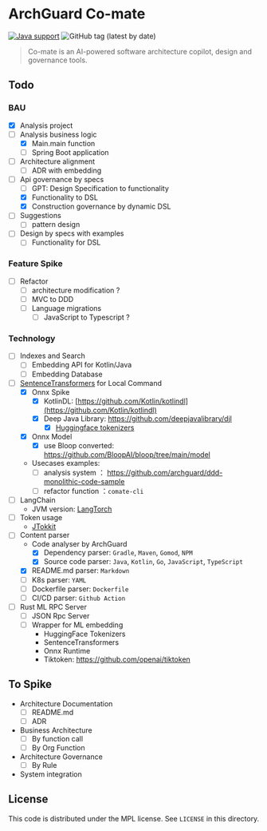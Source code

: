 # ArchGuard Co-mate

[![Java support](https://img.shields.io/badge/Java-11+-green?logo=java&logoColor=white)](https://openjdk.java.net/)
![GitHub tag (latest by date)](https://img.shields.io/github/v/tag/archguard/co-mate)

> Co-mate is an AI-powered software architecture copilot, design and governance tools.

## Todo

### BAU

- [x] Analysis project
- [ ] Analysis business logic
    - [x] Main.main function
    - [ ] Spring Boot application
- [ ] Architecture alignment
    - [ ] ADR with embedding
- [ ] Api governance by specs
    - [ ] GPT: Design Specification to functionality
    - [x] Functionality to DSL
    - [x] Construction governance by dynamic DSL
- [ ] Suggestions
    - [ ] pattern design
- [ ] Design by specs with examples
    - [ ] Functionality for DSL

### Feature Spike

- [ ] Refactor
    - [ ] architecture modification ?
    - [ ] MVC to DDD
    - [ ] Language migrations
        - [ ] JavaScript to Typescript ?

### Technology

- [ ] Indexes and Search
    - [ ] Embedding API for Kotlin/Java
    - [ ] Embedding Database
- [ ] [SentenceTransformers](https://huggingface.co/sentence-transformers) for Local Command
    - [x] Onnx Spike
        - [x] KotlinDL: [https://github.com/Kotlin/kotlindl](https://github.com/Kotlin/kotlindl)
        - [x] Deep Java Library: https://github.com/deepjavalibrary/djl
            - [x] [Huggingface tokenizers](https://github.com/deepjavalibrary/djl/tree/master/extensions/tokenizers)
    - [x] Onnx Model
        - [x] use Bloop converted: https://github.com/BloopAI/bloop/tree/main/model
    - Usecases examples:
        - [ ] analysis system ： https://github.com/archguard/ddd-monolithic-code-sample
        - [ ] refactor function ：`comate-cli`
- [ ] LangChain
    - JVM version: [LangTorch](https://github.com/Knowly-ai/langtorch)
- [ ] Token usage
    - [JTokkit](https://github.com/knuddelsgmbh/jtokkit)
- [ ] Content parser
    - Code analyser by ArchGuard
        - [x] Dependency parser: `Gradle`, `Maven`, `Gomod`, `NPM`
        - [x] Source code parser: `Java`, `Kotlin`, `Go`, `JavaScript`, `TypeScript`
    - [x] README.md parser: `Markdown`
    - [ ] K8s parser: `YAML`
    - [ ] Dockerfile parser: `Dockerfile`
    - [ ] CI/CD parser: `Github Action`
- [ ] Rust ML RPC Server
    - [ ] JSON Rpc Server
    - [ ] Wrapper for ML embedding
        - HuggingFace Tokenizers
        - SentenceTransformers
        - Onnx Runtime
        - Tiktoken: https://github.com/openai/tiktoken

## To Spike

- Architecture Documentation
    - [ ] README.md
    - [ ] ADR
- Business Architecture
    - [ ] By function call
    - [ ] By Org Function
- Architecture Governance
    - [ ] By Rule
- System integration

License
---

This code is distributed under the MPL license. See `LICENSE` in this directory.
